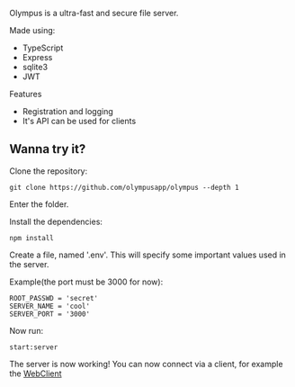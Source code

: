 Olympus is a ultra-fast and secure file server.

Made using:
- TypeScript
- Express
- sqlite3
- JWT

Features
- Registration and logging
- It's API can be used for clients

## Wanna try it?

Clone the repository:
```shell
git clone https://github.com/olympusapp/olympus --depth 1
```

Enter the folder.

Install the dependencies:
```shell
npm install
```

Create a file, named '.env'. This will specify some important values used in the server.

Example(the port must be 3000 for now):

```
ROOT_PASSWD = 'secret'
SERVER_NAME = 'cool'
SERVER_PORT = '3000'
```

Now run:
```shell
start:server
```

The server is now working! You can now connect via a client, for example the [WebClient](https://github.com/olympusapp/webclient)